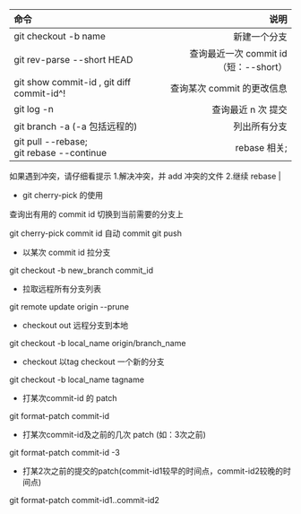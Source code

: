 | 命令      |     说明 |
| :-------- | --------:|
| git checkout -b name   |   新建一个分支|
| git rev-parse --short HEAD  |  查询最近一次 commit id （短：--short）|
| git show commit-id , git diff commit-id^! |  查询某次 commit 的更改信息|
|git log -n| 查询最近 n 次 提交|
|git branch -a (-a 包括远程的)| 列出所有分支|
|git pull --rebase; <br>git rebase --continue| rebase 相关; 
如果遇到冲突，请仔细看提示
1.解决冲突，并 add 冲突的文件
2.继续 rebase |

* git cherry-pick 的使用

查询出有用的 commit id
切换到当前需要的分支上

git cherry-pick commit id  自动 commit 
git push 

* 以某次 commit id 拉分支

git checkout -b new_branch commit_id

* 拉取远程所有分支列表

git remote update origin --prune

* checkout out 远程分支到本地

git checkout -b local_name origin/branch_name

* checkout 以tag checkout 一个新的分支

git checkout -b local_name tagname

* 打某次commit-id 的 patch

git format-patch commit-id

* 打某次commit-id及之前的几次 patch (如：3次之前)

git format-patch commit-id -3     

* 打某2次之前的提交的patch(commit-id1较早的时间点，commit-id2较晚的时间点)

git format-patch commit-id1..commit-id2



